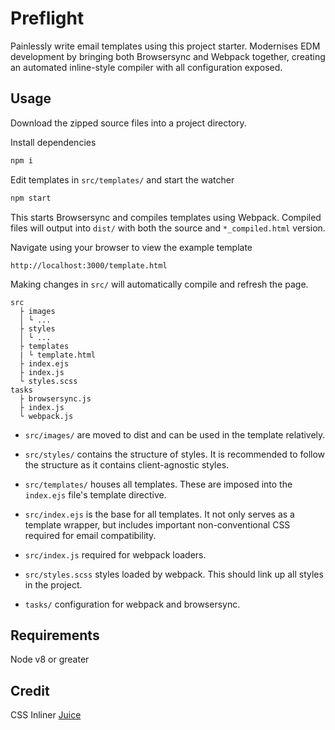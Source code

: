 # Preflight
Painlessly write email templates using this project starter. Modernises EDM development by bringing both Browsersync and Webpack together, creating an automated inline-style compiler with all configuration exposed.

## Usage
Download the zipped source files into a project directory.

Install dependencies
```bash
npm i
```
Edit templates in `src/templates/` and start the watcher
```bash
npm start
```
This starts Browsersync and compiles templates using Webpack. Compiled files will output into `dist/` with both the source and `*_compiled.html` version.

Navigate using your browser to view the example template
```
http://localhost:3000/template.html
``` 
Making changes in `src/` will automatically compile and refresh the page.
```
src
  ├ images
  │ └ ...
  ├ styles
  │ └ ...
  ├ templates
  | └ template.html
  ├ index.ejs
  ├ index.js
  └ styles.scss
tasks
  ├ browsersync.js
  ├ index.js
  └ webpack.js
```

- `src/images/` are moved to dist and can be used in the template relatively.

- `src/styles/` contains the structure of styles. It is recommended to follow the structure as it contains client-agnostic styles.

- `src/templates/` houses all templates. These are imposed into the `index.ejs` file's template directive.

- `src/index.ejs` is the base for all templates. It not only serves as a template wrapper, but includes important non-conventional CSS required for email compatibility.

- `src/index.js` required for webpack loaders.

- `src/styles.scss` styles loaded by webpack. This should link up all styles in the project.

- `tasks/` configuration for webpack and browsersync.

## Requirements
Node v8 or greater

## Credit
CSS Inliner [Juice](https://github.com/Automattic/juice)
